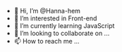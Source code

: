 - 👋 Hi, I’m @Hanna-hem
- 👀 I’m interested in Front-end
- 🌱 I’m currently learning JavaScript
- 💞️ I’m looking to collaborate on ...
- 📫 How to reach me ...

<!---
Hanna-hem/Hanna-hem is a ✨ special ✨ repository because its `README.md` (this file) appears on your GitHub profile.
You can click the Preview link to take a look at your changes.
--->
